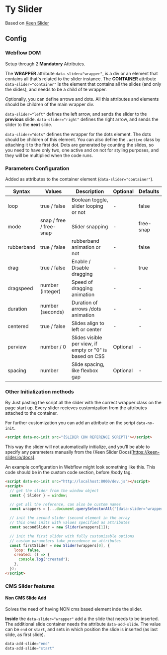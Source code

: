 # Ty Slider

Based on [Keen Slider](https://github.com/rcbyr/keen-slider)

## Config

### Webflow DOM

Setup through 2 **Mandatory** Attributes.

The **WRAPPER** attribute `data-slider="wrapper"`, is a div or an element that contains all that's related to the slider instance.
The **CONTAINER** attribute `data-slider="container"` is the element that contains all the slides (and only the slides), and needs to be a child of te wrapper.

Optionally, you can define arrows and dots. All this attributes and elements should be children of the main wrapper div.

`data-slider="left"` defines the left arrow, and sends the slider to the **previous** slide.
`data-slider="right"` defines the right arrow, and sends the slider to the **next** slide.

`data-slider="dots"` defines the wrapper for the dots element. The dots should be children of this element. You can also define the `.active` class by attaching it to the first dot. Dots are generated by counting the slides, so you need to have only two, one active and on not for styling purposes, and they will be multiplied when the code runs.

### Parameters Configuration

Added as attributes to the container element (`data-slider="container"`).

| Syntax     | Values                  | Description                                              | Optional | Defaults  |
| ---------- | ----------------------- | -------------------------------------------------------- | -------- | --------- |
| loop       | true / false            | Boolean toggle, slider looping or not                    | -        | false     |
| mode       | snap / free / free-snap | Slider snapping                                          | -        | free-snap |
| rubberband | true / false            | rubberband animation or not                              | -        | false     |
| drag       | true / false            | Enable / Disable dragging                                | -        | true      |
| dragspeed  | number (integer)        | Speed of dragging animation                              | -        | -         |
| duration   | number (seconds)        | Duration of arrows /dots animation                       | -        | -         |
| centered   | true / false            | Slides align to left or center                           | -        | -         |
| perview    | number / 0              | Slides visible per view, if empty or "0" is based on CSS | Optional | -         |
| spacing    | number                  | Slide spacing, like flexbox gap                          | Optional | -         |

### Other Initialization methods

By Just pasting the script all the slider with the correct wrapper class on the page start up.
Every slider recieves customization from the attributes attached to the container.

For further customization you can add an attribute on the script `data-no-init`.

```html
<script data-no-init src="{SLIDER CDN REFERENCE SCRIPT}"></script>
```

This way the slider will not automatically initialize, and you'll be able to specify any parameters manually from the (Keen Slider Docs)[https://keen-slider.io/docs].

An example configuration in Webflow might look something like this. This code should be in the custom code section, before /body tag.

```html
<script data-no-init src="http://localhost:8000/dev.js"></script>
<script>
  // get the slider from the window object
  const { Slider } = window;

  // get all the reference, can also be custom names
  const wrappers = [...document.querySelectorAll("[data-slider='wrapper']")];

  // init the second slider (second element in the array
  // this ones inits with values specified as attributes
  const secondSlider = new Slider(wrappers[1]);

  // init the first slider with fully customizable options
  // custom parameters take precedence on attributes
  const firstSlider = new Slider(wrappers[0], {
    loop: false,
    created: () => {
      console.log("created");
    },
  });
</script>
```

### CMS Slider features

#### Non CMS Slide Add

Solves the need of having NON cms based element inde the slider.

**Inside** the `data-slider="wrapper"` add a the slide that needs to be inserted. The additional slide container needs the attribute `data-add-slide`. The value can be `end` or `start`, and sets in which position the slide is inserted (as last slide, as first slide).

```js
data-add-slide="end"
data-add-slide="start"
```
